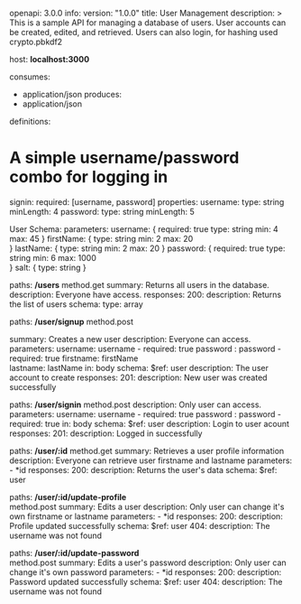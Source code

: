 openapi: 3.0.0
info:
version: "1.0.0"
title: User Management
description: >
This is a sample API for managing a database of users. User accounts can be created, edited, and retrieved.
Users can also login, for hashing used crypto.pbkdf2

host: **localhost:3000**

consumes:

- application/json
  produces:
- application/json

definitions:

# A simple username/password combo for logging in

signin:
required: [username, password]
properties:
username:
type: string
minLength: 4
password:
type: string
minLength: 5

User Schema:
parameters:
username: {
required: true
type: string
min: 4
max: 45
}
firstName: {
type: string
min: 2
max: 20  
 }
lastName: {
type: string
min: 2
max: 20
}
password: {
required: true
type: string
min: 6
max: 1000  
 }
salt: {
type: string
}

paths:
**/users**
method.get
summary: Returns all users in the database. description: Everyone have access.
responses:
200:
description: Returns the list of users
schema:
type: array

paths:
**/user/signup**
method.post

summary: Creates a new user
description: Everyone can access.
parameters:
username: username - required: true
password : password - required: true
firstname: firstName  
lastname: lastName
in: body
schema:
$ref: user
description: The user account to create
responses:
201:
description: New user was created successfully

paths:
**/user/signin**
method.post
description: Only user can access.
parameters:
username: username - required: true
password : password - required: true
in: body
schema:
$ref: user
description: Login to user acount
responses:
201:
description: Logged in successfully

paths:
**/user/:id**
method.get
summary: Retrieves a user profile information
description: Everyone can retrieve user firstname and lastname
parameters: - \*id
responses:
200:
description: Returns the user's data
schema:
$ref: user

paths:
**/user/:id/update-profile**  
method.post
summary: Edits a user
description: Only user can change it's own firstname or lastname
parameters: - \*id
responses:
200:
description: Profile updated successfully
schema:
$ref: user
404:
description: The username was not found

paths:
**/user/:id/update-password**  
method.post
summary: Edits a user's password
description: Only user can change it's own password
parameters: - \*id
responses:
200:
description: Password updated successfully
schema:
$ref: user
404:
description: The username was not found
